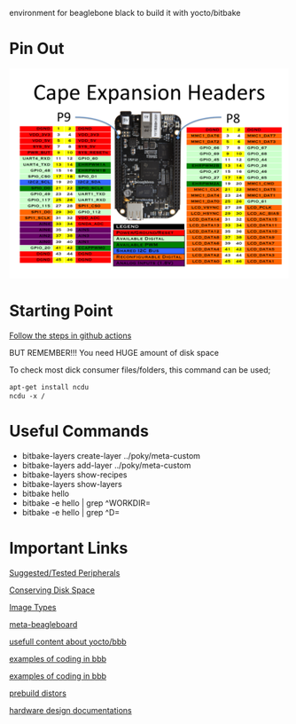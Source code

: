 environment for beaglebone black to build it with yocto/bitbake

# Pin Out

![pinout](./docs/images/cape-headers.png "pinout")

# Starting Point

[Follow the steps in github actions](./.github/workflows/general_tests.yml)

BUT REMEMBER!!! You need HUGE amount of disk space

To check most dick consumer files/folders, this command can be used;

```
apt-get install ncdu
ncdu -x /
```

# Useful Commands

* bitbake-layers create-layer ../poky/meta-custom
* bitbake-layers add-layer ../poky/meta-custom
* bitbake-layers show-recipes
* bitbake-layers show-layers
* bitbake hello
* bitbake -e hello | grep ^WORKDIR=
* bitbake -e hello | grep ^D=

# Important Links

[Suggested/Tested Peripherals](https://docs.beagleboard.org/accessories/power-supplies.html)

[Conserving Disk Space](https://docs.yoctoproject.org/next/dev-manual/disk-space.html)

[Image Types](https://docs.yoctoproject.org/ref-manual/images.html#images)

[meta-beagleboard](https://github.com/beagleboard/meta-beagleboard)

[usefull content about yocto/bbb](https://github.com/Munawar-git/YoctoTutorials/blob/master/00_Yocto_Intro/00-Yocto-Intro.md)

[examples of coding in bbb](https://github.com/derekmolloy?tab=repositories)

[examples of coding in bbb](https://github.com/GavinStrunk?tab=repositories)

[prebuild distors](https://www.beagleboard.org/distros)

[hardware design documentations](https://git.beagleboard.org/beagleboard/beaglebone-black)
